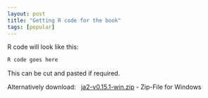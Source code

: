 ```yaml
---
layout: post
title: "Getting R code for the book"
tags: [popular]
---
```



R code will look like this:

```r
R code goes here
```

This can be cut and pasted if required.

Alternatively download:
<span class="fa fa-lg fa-windows"></span>&nbsp; [ja2-v0.15.1-win.zip](https://github.com/ja2-stracciatella/ja2-stracciatella/releases/download/v0.15.1/ja2-v0.15.1-win.zip) - Zip-File for Windows
